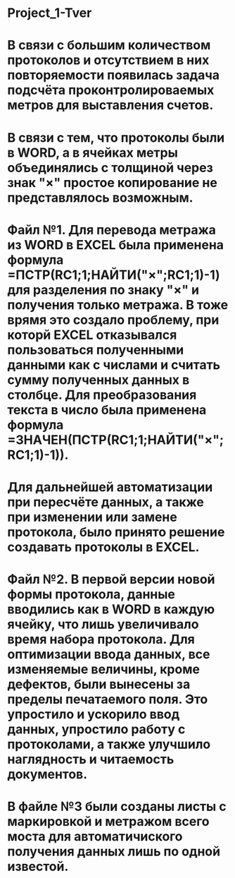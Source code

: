 # Project_1-Tver

#   В связи с большим количеством протоколов и отсутствием в них повторяемости появилась задача подсчёта проконтролироваемых метров для выставления счетов.

#   В связи с тем, что протоколы были в WORD, а в ячейках метры объединялись с толщиной через знак "×" простое копирование не представлялось возможным. 
#   Файл №1. Для перевода метража из WORD в EXCEL была применена формула =ПСТР(RC1;1;НАЙТИ("×";RC1;1)-1) для разделения по знаку "×" и получения только метража. В тоже врямя это создало проблему, при которй EXCEL отказывался пользоваться полученными данными как с числами и считать сумму полученных данных в столбце. Для преобразования текста в число была применена формула =ЗНАЧЕН(ПСТР(RC1;1;НАЙТИ("×";RC1;1)-1)).

#   Для дальнейшей автоматизации при пересчёте данных, а также при изменении или замене протокола, было принято решение создавать протоколы в EXCEL.
#   Файл №2. В первой версии новой формы протокола, данные вводились как в WORD в каждую ячейку, что лишь увеличивало время набора протокола. Для оптимизации ввода данных, все изменяемые величины, кроме дефектов, были вынесены за пределы печатаемого поля. Это упростило и ускорило ввод данных, упростило работу с протоколами, а также улучшило наглядность и читаемость документов. 
  
#   В файле №3 были созданы листы с маркировкой и метражом всего моста для автоматичиского получения данных лишь по одной известой.
